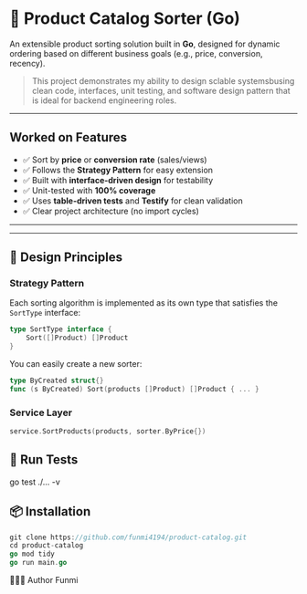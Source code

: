 # 🛒 Product Catalog Sorter (Go)

An extensible product sorting solution built in **Go**, designed for dynamic ordering based on different business goals (e.g., price, conversion, recency).

> This project demonstrates my ability to design sclable systemsbusing clean code, interfaces, unit testing, and software design pattern that is ideal for backend engineering roles.

---

## Worked on Features

- ✅ Sort by **price** or **conversion rate** (sales/views)
- ✅ Follows the **Strategy Pattern** for easy extension
- ✅ Built with **interface-driven design** for testability
- ✅ Unit-tested with **100% coverage**
- ✅ Uses **table-driven tests** and **Testify** for clean validation
- ✅ Clear project architecture (no import cycles)

---


---

## 🧠 Design Principles

### Strategy Pattern

Each sorting algorithm is implemented as its own type that satisfies the `SortType` interface:

```go
type SortType interface {
    Sort([]Product) []Product
}
```

You can easily create a new sorter:

```go
type ByCreated struct{}
func (s ByCreated) Sort(products []Product) []Product { ... }
```


### Service Layer
```go
service.SortProducts(products, sorter.ByPrice{})
```

## 🧪 Run Tests
go test ./... -v



## 📦 Installation
```go
git clone https://github.com/funmi4194/product-catalog.git
cd product-catalog
go mod tidy
go run main.go
```


🙋🏽‍♂️ Author
Funmi